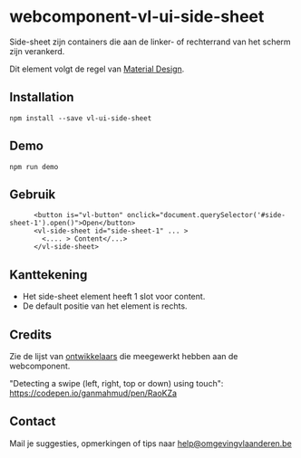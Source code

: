 # webcomponent-vl-ui-side-sheet
Side-sheet zijn containers die aan de linker- of rechterrand van het scherm zijn verankerd.

Dit element volgt de regel van [Material Design](https://material.io/components/sheet-side/#theming).

## Installation
```
npm install --save vl-ui-side-sheet
```

## Demo
```
npm run demo
```

## <a name="gebruik"></a>Gebruik
```
      <button is="vl-button" onclick="document.querySelector('#side-sheet-1').open()">Open</button>
      <vl-side-sheet id="side-sheet-1" ... >
        <.... > Content</...>
      </vl-side-sheet>
```

## Kanttekening
- Het side-sheet element heeft 1 slot voor content.
- De default positie van het element is rechts.

## Credits
Zie de lijst van [ontwikkelaars](https://github.com/milieuinfo/webcomponent-vl-ui-side-sheet/graphs/contributors) die meegewerkt hebben aan de webcomponent.

"Detecting a swipe (left, right, top or down) using touch": https://codepen.io/ganmahmud/pen/RaoKZa

## Contact
Mail je suggesties, opmerkingen of tips naar [help@omgevingvlaanderen.be](mailto:help@omgevingvlaanderen.be)
